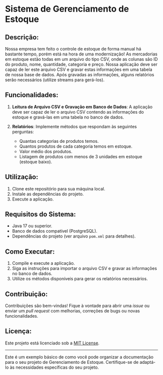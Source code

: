# Sistema de Gerenciamento de Estoque

## Descrição:

Nossa empresa tem feito o controle de estoque de forma manual há bastante tempo, porém está na hora de uma modernização! As mercadorias em estoque estão todas em um arquivo do tipo CSV, onde as colunas são ID do produto, nome, quantidade, categoria e preço. Nossa aplicação deve ser capaz de ler este arquivo CSV e gravar estas informações em uma tabela de nossa base de dados. Após gravadas as informações, alguns relatórios serão necessários (utilize streams para gerá-los).

## Funcionalidades:

1. **Leitura de Arquivo CSV e Gravação em Banco de Dados**: A aplicação deve ser capaz de ler o arquivo CSV contendo as informações do estoque e gravá-las em uma tabela no banco de dados.

2. **Relatórios**: Implemente métodos que respondam às seguintes perguntas:

    - Quantas categorias de produtos temos.
    - Quantos produtos de cada categoria temos em estoque.
    - Valor médio dos produtos.
    - Listagem de produtos com menos de 3 unidades em estoque (estoque baixo).

## Utilização:

1. Clone este repositório para sua máquina local.
2. Instale as dependências do projeto.
3. Execute a aplicação.

## Requisitos do Sistema:

- Java 17 ou superior.
- Banco de dados compatível (PostgreSQL).
- Dependências do projeto (ver arquivo `pom.xml` para detalhes).

## Como Executar:

1. Compile e execute a aplicação.
2. Siga as instruções para importar o arquivo CSV e gravar as informações no banco de dados.
3. Utilize os métodos disponíveis para gerar os relatórios necessários.



## Contribuição:

Contribuições são bem-vindas! Fique à vontade para abrir uma *issue* ou enviar um *pull request* com melhorias, correções de bugs ou novas funcionalidades.

## Licença:

Este projeto está licenciado sob a [MIT License](LICENSE).

---

Este é um exemplo básico de como você pode organizar a documentação para o seu projeto de Gerenciamento de Estoque. Certifique-se de adaptá-lo às necessidades específicas do seu projeto.